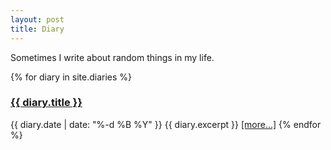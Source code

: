 ```yaml
---
layout: post
title: Diary
---
```


Sometimes I write about random things in my life.


{% for diary in site.diaries %}
### <a href="{{ diary.url }}">{{ diary.title }}</a>
{{ diary.date | date: "%-d %B %Y" }}
{{ diary.excerpt }}
<a href="{{ diary.url }}">\[more...\]</a>
{% endfor %}
